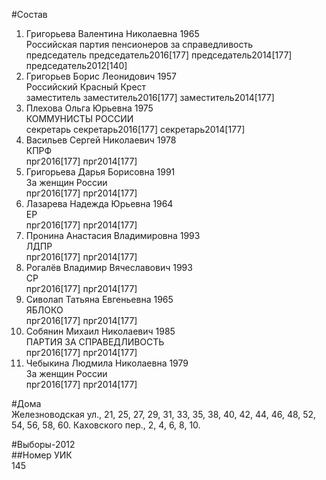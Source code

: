 #Состав  
1. Григорьева Валентина Николаевна 1965  
    Российская партия пенсионеров за справедливость  
    председатель председатель2016[177] председатель2014[177] председатель2012[140]  
2. Григорьев Борис Леонидович 1957  
    Российский Красный Крест  
    заместитель заместитель2016[177] заместитель2014[177]  
3. Плехова Ольга Юрьевна 1975  
    КОММУНИСТЫ РОССИИ  
    секретарь секретарь2016[177] секретарь2014[177]  
4. Васильев Сергей Николаевич 1978  
    КПРФ  
    прг2016[177] прг2014[177]  
5. Григорьева Дарья Борисовна 1991  
    За женщин России  
    прг2016[177] прг2014[177]  
6. Лазарева Надежда Юрьевна 1964  
    ЕР  
    прг2016[177] прг2014[177]  
7. Пронина Анастасия Владимировна 1993  
    ЛДПР  
    прг2016[177] прг2014[177]  
8. Рогалёв Владимир Вячеславович 1993  
    СР  
    прг2016[177] прг2014[177]  
9. Сиволап Татьяна Евгеньевна 1965  
    ЯБЛОКО  
    прг2016[177] прг2014[177]  
10. Собянин Михаил Николаевич 1985  
    ПАРТИЯ ЗА СПРАВЕДЛИВОСТЬ  
    прг2016[177] прг2014[177]  
11. Чебыкина Людмила Николаевна 1979  
    За женщин России  
    прг2016[177] прг2014[177]  
  
#Дома  
Железноводская ул.,     21, 25, 27, 29, 31, 33, 35, 38, 40, 42, 44, 46, 48, 52, 54, 56, 58, 60. Каховского пер.,     2, 4, 6, 8, 10.  
  
#Выборы-2012  
##Номер УИК  
145  

